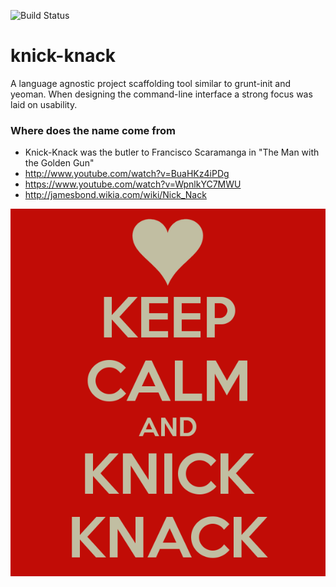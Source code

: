 ![Build Status](https://travis-ci.org/haimich/knick-knack.svg?branch=master)

knick-knack
===========

A language agnostic project scaffolding tool similar to grunt-init and yeoman. When designing the command-line interface a strong focus was laid on usability.

### Where does the name come from
* Knick-Knack was the butler to Francisco Scaramanga in "The Man with the Golden Gun"
* http://www.youtube.com/watch?v=BuaHKz4iPDg
* https://www.youtube.com/watch?v=WpnlkYC7MWU
* http://jamesbond.wikia.com/wiki/Nick_Nack

![keep calm](keepcalm.png)
